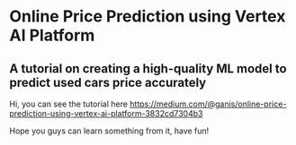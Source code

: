 # Online Price Prediction using Vertex AI Platform

## A tutorial on creating a high-quality ML model to predict used cars price accurately

Hi, you can see the tutorial here https://medium.com/@ganis/online-price-prediction-using-vertex-ai-platform-3832cd7304b3

Hope you guys can learn something from it, have fun!
